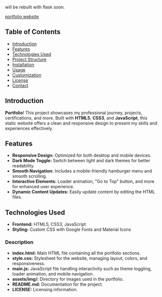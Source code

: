 will be rebuilt with flask soon.

[portfolio website](https://terriyaki.cc)

## Table of Contents

- [Introduction](#introduction)
- [Features](#features)
- [Technologies Used](#technologies-used)
- [Project Structure](#project-structure)
- [Installation](#installation)
- [Usage](#usage)
- [Customization](#customization)
- [License](#license)
- [Contact](#contact)

## Introduction

**Portfolio**! This project showcases my professional journey, projects, certifications, and more. Built with **HTML5**, **CSS3**, and **JavaScript**, this static website offers a clean and responsive design to present my skills and experiences effectively.

## Features

- **Responsive Design:** Optimized for both desktop and mobile devices.
- **Dark Mode Toggle:** Switch between light and dark themes for better readability.
- **Smooth Navigation:** Includes a mobile-friendly hamburger menu and smooth scrolling.
- **Interactive Elements:** Loader animation, "Go to Top" button, and more for enhanced user experience.
- **Dynamic Content Updates:** Easily update content by editing the HTML files.

## Technologies Used

- **Frontend:** HTML5, CSS3, JavaScript
- **Styling:** Custom CSS with Google Fonts and Material Icons

### Description

- **index.html:** Main HTML file containing all the portfolio sections.
- **style.css:** Stylesheet for the website, managing layout, colors, and responsiveness.
- **main.js:** JavaScript file handling interactivity such as theme toggling, loader animation, and mobile navigation.
- **assets/img/:** Directory for images used in the portfolio.
- **README.md:** Documentation for the project.
- **LICENSE:** Licensing information.
